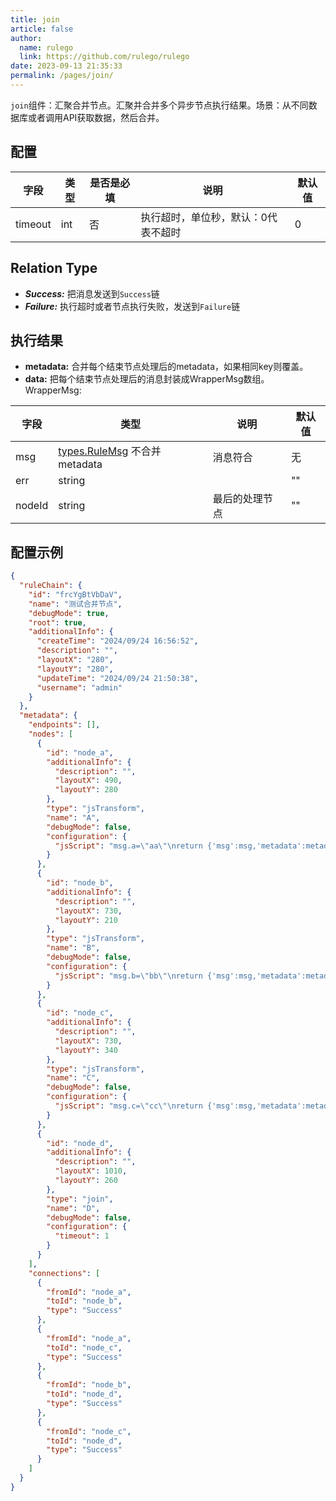 ```yaml
---
title: join
article: false
author: 
  name: rulego
  link: https://github.com/rulego/rulego
date: 2023-09-13 21:35:33
permalink: /pages/join/
---
```


`join`组件：汇聚合并节点。汇聚并合并多个异步节点执行结果。场景：从不同数据库或者调用API获取数据，然后合并。


## 配置

| 字段                | 类型     | 是否是必填 | 说明                  | 默认值     |
|-------------------|--------|-------|---------------------|---------|
| timeout           | int    | 否     | 执行超时，单位秒，默认：0代表不超时  | 0       |

## Relation Type

- ***Success:*** 把消息发送到`Success`链
- ***Failure:*** 执行超时或者节点执行失败，发送到`Failure`链

## 执行结果
- **metadata:** 合并每个结束节点处理后的metadata，如果相同key则覆盖。
- **data:** 把每个结束节点处理后的消息封装成WrapperMsg数组。
  WrapperMsg:

| 字段     | 类型                                          | 说明      | 默认值 |
|--------|---------------------------------------------|---------|-----|
| msg    | [types.RuleMsg](/pages/8ee82f/) 不合并metadata | 消息符合    | 无   |
| err    | string                                      |         | ""  |
| nodeId | string                                      | 最后的处理节点 | ""  |

## 配置示例

```json
{
  "ruleChain": {
    "id": "frcYgBtVbDaV",
    "name": "测试合并节点",
    "debugMode": true,
    "root": true,
    "additionalInfo": {
      "createTime": "2024/09/24 16:56:52",
      "description": "",
      "layoutX": "280",
      "layoutY": "280",
      "updateTime": "2024/09/24 21:50:38",
      "username": "admin"
    }
  },
  "metadata": {
    "endpoints": [],
    "nodes": [
      {
        "id": "node_a",
        "additionalInfo": {
          "description": "",
          "layoutX": 490,
          "layoutY": 280
        },
        "type": "jsTransform",
        "name": "A",
        "debugMode": false,
        "configuration": {
          "jsScript": "msg.a=\"aa\"\nreturn {'msg':msg,'metadata':metadata,'msgType':msgType};"
        }
      },
      {
        "id": "node_b",
        "additionalInfo": {
          "description": "",
          "layoutX": 730,
          "layoutY": 210
        },
        "type": "jsTransform",
        "name": "B",
        "debugMode": false,
        "configuration": {
          "jsScript": "msg.b=\"bb\"\nreturn {'msg':msg,'metadata':metadata,'msgType':msgType};"
        }
      },
      {
        "id": "node_c",
        "additionalInfo": {
          "description": "",
          "layoutX": 730,
          "layoutY": 340
        },
        "type": "jsTransform",
        "name": "C",
        "debugMode": false,
        "configuration": {
          "jsScript": "msg.c=\"cc\"\nreturn {'msg':msg,'metadata':metadata,'msgType':msgType};"
        }
      },
      {
        "id": "node_d",
        "additionalInfo": {
          "description": "",
          "layoutX": 1010,
          "layoutY": 260
        },
        "type": "join",
        "name": "D",
        "debugMode": false,
        "configuration": {
          "timeout": 1
        }
      }
    ],
    "connections": [
      {
        "fromId": "node_a",
        "toId": "node_b",
        "type": "Success"
      },
      {
        "fromId": "node_a",
        "toId": "node_c",
        "type": "Success"
      },
      {
        "fromId": "node_b",
        "toId": "node_d",
        "type": "Success"
      },
      {
        "fromId": "node_c",
        "toId": "node_d",
        "type": "Success"
      }
    ]
  }
}
```